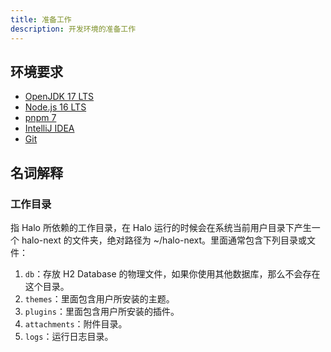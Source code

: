 ```yaml
---
title: 准备工作
description: 开发环境的准备工作
---
```


## 环境要求

- [OpenJDK 17 LTS](https://github.com/openjdk/jdk)
- [Node.js 16 LTS](https://nodejs.org)
- [pnpm 7](https://pnpm.io/)
- [IntelliJ IDEA](https://www.jetbrains.com/idea/)
- [Git](https://git-scm.com/)

## 名词解释

### 工作目录

指 Halo 所依赖的工作目录，在 Halo 运行的时候会在系统当前用户目录下产生一个 halo-next 的文件夹，绝对路径为 ~/halo-next。里面通常包含下列目录或文件：

1. `db`：存放 H2 Database 的物理文件，如果你使用其他数据库，那么不会存在这个目录。
2. `themes`：里面包含用户所安装的主题。
2. `plugins`：里面包含用户所安装的插件。
5. `attachments`：附件目录。
4. `logs`：运行日志目录。
